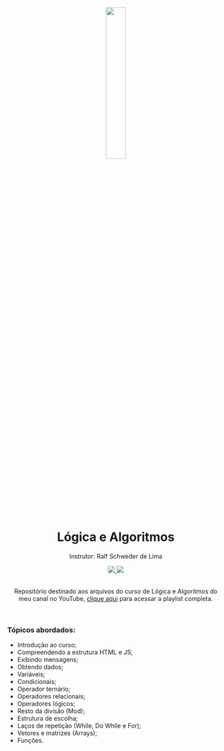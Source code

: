 <div align="center">
  <img src="https://github.com/ralflima/logica/blob/master/icone.png" width="30%">
  <h1 style="border-bottom:none">Lógica e Algoritmos</h1>
  <p>Instrutor: Ralf Schweder de Lima</p>
  
  <a href="https://www.youtube.com/channel/UCtT934GO9Y7hoFPR_vmV5zQ">
     <img src="https://img.shields.io/badge/YouTube-FF0000?style=for-the-badge&logo=youtube&logoColor=white">
  </a>
  
  <a href="https://www.linkedin.com/in/ralf-lima-3b93708a/">
     <img src="https://img.shields.io/badge/LinkedIn-0077B5?style=for-the-badge&logo=linkedin&logoColor=white">
  </a>
  
  <br>
  <br>
  <p>Repositório destinado aos arquivos do curso de Lógica e Algoritmos do meu canal no YouTube, <a href="https://www.youtube.com/watch?v=11pMji3jL0U&list=PLWXw8Gu52TRI-L-j7ckKVH5Ok7x20w4WJ">clique aqui</a> para acessar a playlist completa.</p>
  <br>
  <div align="justify">
  <h3>Tópicos abordados:</h3>
  
   + Introdução ao curso;
   + Compreendendo a estrutura HTML e JS;
   + Exibindo mensagens;
   + Obtendo dados;
   + Variáveis;
   + Condicionais;
   + Operador ternário;
   + Operadores relacionais;
   + Operadores lógicos;
   + Resto da divisão (Mod);
   + Estrutura de escolha;
   + Laços de repetição (While, Do While e For);
   + Vetores e matrizes (Arrays);
   + Funções.
  </div>
</div>
